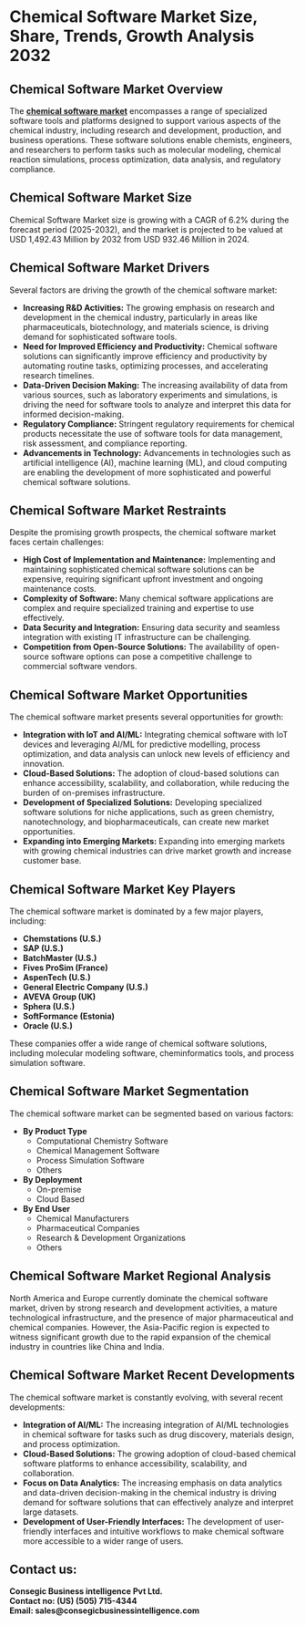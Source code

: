 # Chemical Software Market Size, Share, Trends, Growth Analysis 2032

<h2><b>Chemical Software Market Overview</b></h2>
<p>The <a href="https://www.consegicbusinessintelligence.com/request-sample/1945"><b>chemical software market</b></a> encompasses a range of specialized software tools and platforms designed to support various aspects of the chemical industry, including research and development, production, and business operations. These software solutions enable chemists, engineers, and researchers to perform tasks such as molecular modeling, chemical reaction simulations, process optimization, data analysis, and regulatory compliance.</p>

<h2><b>Chemical Software Market Size</b></h2>
<p>Chemical Software Market size is growing with a CAGR of 6.2% during the forecast period (2025-2032), and the market is projected to be valued at USD 1,492.43 Million by 2032 from USD 932.46 Million in 2024.</p>

<h2><b>Chemical Software Market Drivers</b></h2>
<p>Several factors are driving the growth of the chemical software market:</p>
<ul>
<li><b>Increasing R&D Activities:</b> The growing emphasis on research and development in the chemical industry, particularly in areas like pharmaceuticals, biotechnology, and materials science, is driving demand for sophisticated software tools.</li>
<li><b>Need for Improved Efficiency and Productivity:</b> Chemical software solutions can significantly improve efficiency and productivity by automating routine tasks, optimizing processes, and accelerating research timelines.</li>
<li><b>Data-Driven Decision Making:</b> The increasing availability of data from various sources, such as laboratory experiments and simulations, is driving the need for software tools to analyze and interpret this data for informed decision-making.</li>
<li><b>Regulatory Compliance:</b> Stringent regulatory requirements for chemical products necessitate the use of software tools for data management, risk assessment, and compliance reporting.</li>
<li><b>Advancements in Technology:</b> Advancements in technologies such as artificial intelligence (AI), machine learning (ML), and cloud computing are enabling the development of more sophisticated and powerful chemical software solutions.</li>
</ul>

<h2><b>Chemical Software Market Restraints</b></h2>
<p>Despite the promising growth prospects, the chemical software market faces certain challenges:</p>
<ul>
<li><b>High Cost of Implementation and Maintenance:</b> Implementing and maintaining sophisticated chemical software solutions can be expensive, requiring significant upfront investment and ongoing maintenance costs.</li>
<li><b>Complexity of Software:</b> Many chemical software applications are complex and require specialized training and expertise to use effectively.</li>
<li><b>Data Security and Integration:</b> Ensuring data security and seamless integration with existing IT infrastructure can be challenging.</li>
<li><b>Competition from Open-Source Solutions:</b> The availability of open-source software options can pose a competitive challenge to commercial software vendors.</li>
</ul>

<h2><b>Chemical Software Market Opportunities</b></h2>
<p>The chemical software market presents several opportunities for growth:</p>
<ul>
<li><b>Integration with IoT and AI/ML:</b> Integrating chemical software with IoT devices and leveraging AI/ML for predictive modelling, process optimization, and data analysis can unlock new levels of efficiency and innovation.</li>
<li><b>Cloud-Based Solutions:</b> The adoption of cloud-based solutions can enhance accessibility, scalability, and collaboration, while reducing the burden of on-premises infrastructure.</li>
<li><b>Development of Specialized Solutions:</b> Developing specialized software solutions for niche applications, such as green chemistry, nanotechnology, and biopharmaceuticals, can create new market opportunities.</li>
<li><b>Expanding into Emerging Markets:</b> Expanding into emerging markets with growing chemical industries can drive market growth and increase customer base.</li>
</ul>

<h2><b>Chemical Software Market Key Players</b></h2>
<p>The chemical software market is dominated by a few major players, including:</p>
<ul>
<li><b>Chemstations (U.S.)</b></li>
<li><b>SAP (U.S.)</b></li>
<li><b>BatchMaster (U.S.)</b></li>
<li><b>Fives ProSim (France)</b></li>
<li><b>AspenTech (U.S.)</b></li>
<li><b>General Electric Company (U.S.)</b></li>
<li><b>AVEVA Group (UK)</b></li>
<li><b>Sphera (U.S.)</b></li>
<li><b>SoftFormance (Estonia)</b></li>
<li><b>Oracle (U.S.)</b></li>
</ul>
<p>These companies offer a wide range of chemical software solutions, including molecular modeling software, cheminformatics tools, and process simulation software.</p>

<h2><b>Chemical Software Market Segmentation</b></h2>
<p>The chemical software market can be segmented based on various factors:</p>
<ul>
<li><b>By Product Type</b>
<ul>
<li>Computational Chemistry Software</li>
<li>Chemical Management Software</li>
<li>Process Simulation Software</li>
<li>Others</li>
</ul>
</li>
<li><b>By Deployment</b>
<ul>
<li>On-premise</li>
<li>Cloud Based</li>
</ul>
</li>
<li><b>By End User</b>
<ul>
<li>Chemical Manufacturers</li>
<li>Pharmaceutical Companies</li>
<li>Research & Development Organizations</li>
<li>Others</li>
</ul>
</li>
</ul>

<h2><b>Chemical Software Market Regional Analysis</b></h2>
<p>North America and Europe currently dominate the chemical software market, driven by strong research and development activities, a mature technological infrastructure, and the presence of major pharmaceutical and chemical companies. However, the Asia-Pacific region is expected to witness significant growth due to the rapid expansion of the chemical industry in countries like China and India.</p>

<h2><b>Chemical Software Market Recent Developments</b></h2>
<p>The chemical software market is constantly evolving, with several recent developments:</p>
<ul>
<li><b>Integration of AI/ML:</b> The increasing integration of AI/ML technologies in chemical software for tasks such as drug discovery, materials design, and process optimization.</li>
<li><b>Cloud-Based Solutions:</b> The growing adoption of cloud-based chemical software platforms to enhance accessibility, scalability, and collaboration.</li>
<li><b>Focus on Data Analytics:</b> The increasing emphasis on data analytics and data-driven decision-making in the chemical industry is driving demand for software solutions that can effectively analyze and interpret large datasets.</li>
<li><b>Development of User-Friendly Interfaces:</b> The development of user-friendly interfaces and intuitive workflows to make chemical software more accessible to a wider range of users.</li>
</ul>

<h2><b>Contact us:</h2>
<p>Consegic Business intelligence Pvt Ltd.<br>
Contact no: (US) (505) 715-4344<br>
Email: sales@consegicbusinessintelligence.com</b></p>
